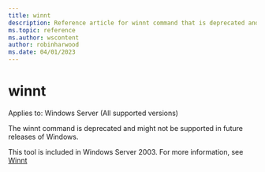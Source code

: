 ```yaml
---
title: winnt
description: Reference article for winnt command that is deprecated and might not be supported in future releases of Windows.
ms.topic: reference
ms.author: wscontent
author: robinharwood
ms.date: 04/01/2023
---
```


# winnt

Applies to: Windows Server (All supported versions)

The winnt command is deprecated and might not be supported in future releases of Windows.

This tool is included in Windows Server 2003. For more information, see [Winnt](/previous-versions/orphan-topics/ws.10/cc755763(v=ws.10))